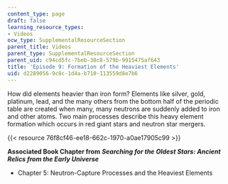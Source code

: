 ```yaml
---
content_type: page
draft: false
learning_resource_types:
- Videos
ocw_type: SupplementalResourceSection
parent_title: Videos
parent_type: SupplementalResourceSection
parent_uid: c94cd5fc-7beb-30c8-579b-9915475af643
title: 'Episode 9: Formation of the Heaviest Elements'
uid: d2289056-9c8c-1d4a-b710-113559d8e7b6
---
```

How did elements heavier than iron form? Elements like silver, gold, platinum, lead, and the many others from the bottom half of the periodic table are created when many, many neutrons are suddenly added to iron and other atoms. Two main processes describe this heavy element formation which occurs in red giant stars and neutron star mergers.

{{< resource 76f8cf46-ee18-662c-1970-a0ae17905c99 >}}

**Associated Book Chapter from** _**Searching for the Oldest Stars: Ancient Relics from the Early Universe**_

- Chapter 5: Neutron-Capture Processes and the Heaviest Elements